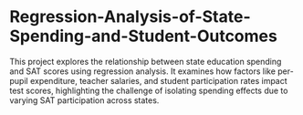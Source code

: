 # Regression-Analysis-of-State-Spending-and-Student-Outcomes
This project explores the relationship between state education spending and SAT scores using regression analysis. It examines how factors like per-pupil expenditure, teacher salaries, and student participation rates impact test scores, highlighting the challenge of isolating spending effects due to varying SAT participation across states.
